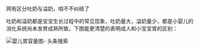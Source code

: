 网有区分吐奶与溢奶，咱不不纠结了



吐奶和溢奶都是宝宝生长过程中的常见现象，吐奶量大，溢奶量少，都是小婴儿的消化系统尚未发育成熟所致，下图能更清楚的表明成人和小宝宝胃的区别：

![婴儿胃容量图- 头条搜索](https://zk4bucket.oss-cn-beijing.aliyuncs.com/uPic/bea003a168e94e48a48b0e414bffdbc9_th.jpeg)